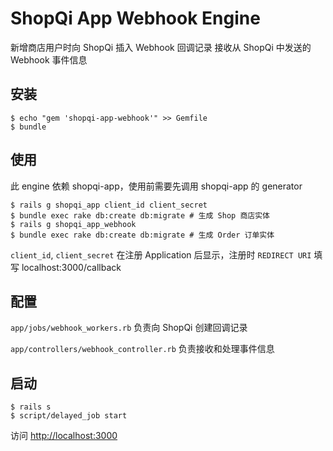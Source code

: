 # ShopQi App Webhook Engine

新增商店用户时向 ShopQi 插入 Webhook 回调记录
接收从 ShopQi 中发送的 Webhook 事件信息

## 安装

    $ echo "gem 'shopqi-app-webhook'" >> Gemfile
    $ bundle

## 使用

此 engine 依赖 shopqi-app，使用前需要先调用 shopqi-app 的 generator

    $ rails g shopqi_app client_id client_secret
    $ bundle exec rake db:create db:migrate # 生成 Shop 商店实体
    $ rails g shopqi_app_webhook
    $ bundle exec rake db:create db:migrate # 生成 Order 订单实体

`client_id`, `client_secret` 在注册 Application 后显示，注册时 `REDIRECT URI` 填写 localhost:3000/callback

## 配置

`app/jobs/webhook_workers.rb` 负责向 ShopQi 创建回调记录

`app/controllers/webhook_controller.rb` 负责接收和处理事件信息

## 启动

    $ rails s
    $ script/delayed_job start

访问 [http://localhost:3000](http://localhost:3000)

